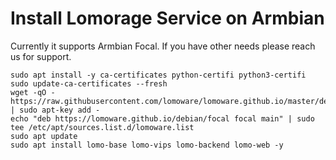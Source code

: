 # Install Lomorage Service on Armbian

Currently it supports Armbian Focal. If you have other needs please reach us for support.

```
sudo apt install -y ca-certificates python-certifi python3-certifi
sudo update-ca-certificates --fresh
wget -qO - https://raw.githubusercontent.com/lomoware/lomoware.github.io/master/debian/gpg.key | sudo apt-key add -
echo "deb https://lomoware.github.io/debian/focal focal main" | sudo tee /etc/apt/sources.list.d/lomoware.list
sudo apt update
sudo apt install lomo-base lomo-vips lomo-backend lomo-web -y
```